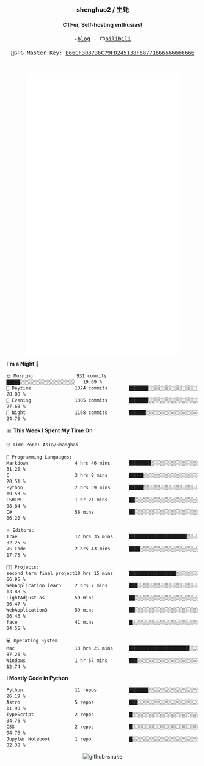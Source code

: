 <h3 align="center"> shenghuo2 / 生蚝 </h3>
<h4 align="center" >CTFer, Self-hosting enthusiast</h3>


<p align="center">
  <samp>
    ✍️<a href="https://blog.shenghuo2.top/">blog</a> -
    📺<a href="https://space.bilibili.com/85894935">bilibili</a>
  </samp>
</p>
<p align="center">
  <samp>
     🔐GPG Master Key: <a align="center" href="https://github.com/shenghuo2.gpg">B66CF308736C79FD245138F68771666666666666</a>
  </samp>
</p>
<br>
<p align="center">
  <a href="https://github.com/shenghuo2">
    <img width="400" align="top" src="https://github.com/shenghuo2/shenghuo2/blob/main/metrics.left.svg" />
  </a>
  <a href="https://github.com/shenghuo2">
    <img width="400" align="top" src="https://github.com/shenghuo2/shenghuo2/blob/main/metrics.right.svg" />
  </a>
</p>


<!--START_SECTION:waka-->
**I'm a Night 🦉** 

```text
🌞 Morning                931 commits         █████░░░░░░░░░░░░░░░░░░░░   19.69 % 
🌆 Daytime                1324 commits        ███████░░░░░░░░░░░░░░░░░░   28.00 % 
🌃 Evening                1305 commits        ███████░░░░░░░░░░░░░░░░░░   27.60 % 
🌙 Night                  1168 commits        ██████░░░░░░░░░░░░░░░░░░░   24.70 % 
```


📊 **This Week I Spent My Time On** 

```text
🕑︎ Time Zone: Asia/Shanghai

💬 Programming Languages: 
Markdown                 4 hrs 46 mins       ████████░░░░░░░░░░░░░░░░░   31.20 % 
C                        3 hrs 8 mins        █████░░░░░░░░░░░░░░░░░░░░   20.51 % 
Python                   2 hrs 59 mins       █████░░░░░░░░░░░░░░░░░░░░   19.53 % 
CSHTML                   1 hr 21 mins        ██░░░░░░░░░░░░░░░░░░░░░░░   08.84 % 
C#                       56 mins             ██░░░░░░░░░░░░░░░░░░░░░░░   06.20 % 

🔥 Editors: 
Trae                     12 hrs 35 mins      █████████████████████░░░░   82.25 % 
VS Code                  2 hrs 43 mins       ████░░░░░░░░░░░░░░░░░░░░░   17.75 % 

🐱‍💻 Projects: 
second_term_final_project10 hrs 15 mins      █████████████████░░░░░░░░   66.95 % 
WebApplication_learn     2 hrs 7 mins        ███░░░░░░░░░░░░░░░░░░░░░░   13.88 % 
LightAdjust-as           59 mins             ██░░░░░░░░░░░░░░░░░░░░░░░   06.47 % 
WebApplication3          59 mins             ██░░░░░░░░░░░░░░░░░░░░░░░   06.46 % 
face                     41 mins             █░░░░░░░░░░░░░░░░░░░░░░░░   04.55 % 

💻 Operating System: 
Mac                      13 hrs 21 mins      ██████████████████████░░░   87.26 % 
Windows                  1 hr 57 mins        ███░░░░░░░░░░░░░░░░░░░░░░   12.74 % 
```

**I Mostly Code in Python** 

```text
Python                   11 repos            ███████░░░░░░░░░░░░░░░░░░   26.19 % 
Astro                    5 repos             ███░░░░░░░░░░░░░░░░░░░░░░   11.90 % 
TypeScript               2 repos             █░░░░░░░░░░░░░░░░░░░░░░░░   04.76 % 
CSS                      2 repos             █░░░░░░░░░░░░░░░░░░░░░░░░   04.76 % 
Jupyter Notebook         1 repo              █░░░░░░░░░░░░░░░░░░░░░░░░   02.38 % 
```




<!--END_SECTION:waka-->


<div align="center">
  <picture>
    <source media="(prefers-color-scheme: dark)" srcset="https://gist.githubusercontent.com/shenghuo2/bfce20b14ab0484cef03bae6e60e0b3a/raw/github-snake-dark.svg" />
    <source media="(prefers-color-scheme: light)" srcset="https://gist.githubusercontent.com/shenghuo2/bfce20b14ab0484cef03bae6e60e0b3a/raw/github-snake.svg" />
    <img alt="github-snake" src="https://gist.githubusercontent.com/shenghuo2/bfce20b14ab0484cef03bae6e60e0b3a/raw/github-snake.svg" />
  </picture>
</div>

<!--
**shenghuo2/shenghuo2** is a ✨ _special_ ✨ repository because its `README.md` (this file) appears on your GitHub profile.

Here are some ideas to get you started:

- 🔭 I’m currently working on ...
- 🌱 I’m currently learning ...
- 👯 I’m looking to collaborate on ...
- 🤔 I’m looking for help with ...
- 💬 Ask me about ...
- 📫 How to reach me: ...
- 😄 Pronouns: ...
- ⚡ Fun fact: ...
-->
